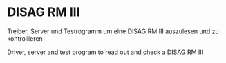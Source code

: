 # DISAG RM III

Treiber, Server und Testrogramm um eine DISAG RM III auszulesen und zu kontrollieren

Driver, server and test program to read out and check a DISAG RM III
